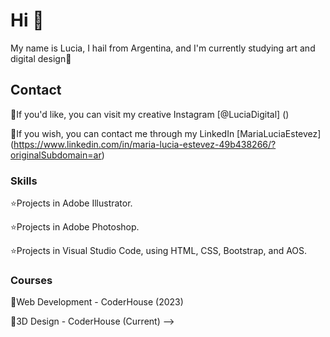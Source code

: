 # Hi 👋

My name is Lucia, I hail from Argentina, and I'm currently studying art and digital design🎨

## Contact

💙If you'd like, you can visit my creative Instagram [@LuciaDigital] ()

🩷If you wish, you can contact me through my LinkedIn [MariaLuciaEstevez] (https://www.linkedin.com/in/maria-lucia-estevez-49b438266/?originalSubdomain=ar)

### Skills

⭐Projects in Adobe Illustrator.

⭐Projects in Adobe Photoshop.

⭐Projects in Visual Studio Code, using HTML, CSS, Bootstrap, and AOS.

### Courses
📓Web Development - CoderHouse (2023)

📓3D Design - CoderHouse (Current)
-->
